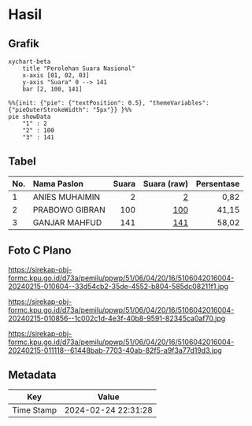 # Hasil

## Grafik

```mermaid
xychart-beta
    title "Perolehan Suara Nasional"
    x-axis [01, 02, 03]
    y-axis "Suara" 0 --> 141
    bar [2, 100, 141]
```

```mermaid
%%{init: {"pie": {"textPosition": 0.5}, "themeVariables": {"pieOuterStrokeWidth": "5px"}} }%%
pie showData
    "1" : 2
    "2" : 100
    "3" : 141
```

## Tabel

| No. | Nama Paslon    | Suara | Suara (raw) | Persentase |
|:--- |:-------------- | -----:| -----------:| ----------:|
| 1   | ANIES MUHAIMIN | 2     | [2][p-1]    | 0,82       |
| 2   | PRABOWO GIBRAN | 100   | [100][p-2]  | 41,15      |
| 3   | GANJAR MAHFUD  | 141   | [141][p-3]  | 58,02      |


[p-1]: https://github.com/gigit-pemilu/pemilu-2024/blob/main/pilpres/hitung-suara/sub/51-bali/sub/06-bangli/sub/04-kintamani/sub/2016-bayung-gede/sub/004-tps/sub/paslon-1.txt
[p-2]: https://github.com/gigit-pemilu/pemilu-2024/blob/main/pilpres/hitung-suara/sub/51-bali/sub/06-bangli/sub/04-kintamani/sub/2016-bayung-gede/sub/004-tps/sub/paslon-2.txt
[p-3]: https://github.com/gigit-pemilu/pemilu-2024/blob/main/pilpres/hitung-suara/sub/51-bali/sub/06-bangli/sub/04-kintamani/sub/2016-bayung-gede/sub/004-tps/sub/paslon-3.txt

## Foto C Plano

https://sirekap-obj-formc.kpu.go.id/d73a/pemilu/ppwp/51/06/04/20/16/5106042016004-20240215-010604--33d54cb2-35de-4552-b804-585dc08211f1.jpg

https://sirekap-obj-formc.kpu.go.id/d73a/pemilu/ppwp/51/06/04/20/16/5106042016004-20240215-010856--1c002c1d-4e3f-40b8-9591-82345ca0af70.jpg

https://sirekap-obj-formc.kpu.go.id/d73a/pemilu/ppwp/51/06/04/20/16/5106042016004-20240215-011118--61448bab-7703-40ab-82f5-a9f3a77d19d3.jpg


## Metadata

| Key        | Value               |
| ---------- | ------------------- |
| Time Stamp | 2024-02-24 22:31:28 |




